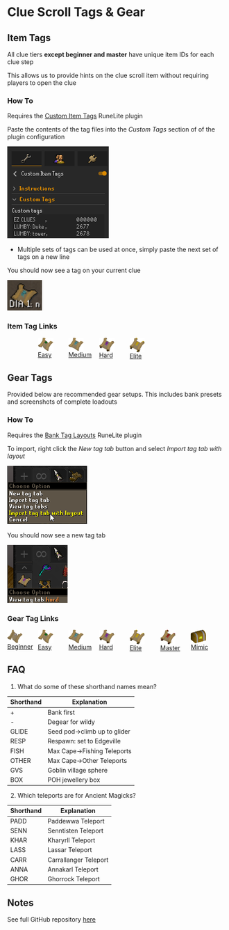 # Clue Scroll Tags & Gear

## Item Tags

All clue tiers **except beginner and master** have unique item IDs for each clue step

This allows us to provide hints on the clue scroll item without requiring players to open the clue

### How To

Requires the [Custom Item Tags](https://runelite.net/plugin-hub/show/custom-item-tags) RuneLite plugin

Paste the contents of the tag files into the *Custom Tags* section of of the plugin configuration

![Item Tag Config](Item%20Tag%20Config.png)

- Multiple sets of tags can be used at once, simply paste the next set of tags on a new line

You should now see a tag on your current clue

![Item Tag Example](Item%20Tag%20Example.png)

### Item Tag Links

<div style="padding-bottom:50px">
    <div style="float: left; width: 14%;">
        <br/>
    </div>
    <div style="float: left; width: 14%;">
        <img style="vertical-align:middle" src="icons/Clue_scroll_(easy)_detail.webp" width="35">
        <br/>
        <a href="Easy/Easy%20Clue%20Tags.yml">Easy</a>
    </div>
    <div style="float: left; width: 14%;">
        <img style="vertical-align:middle" src="icons/Clue_scroll_(medium)_detail.webp" width="35">
        <br/>
        <a href="Medium/Medium%20Clue%20Tags.yml">Medium</a>
    </div>
    <div style="float: left; width: 14%;">
        <img style="vertical-align:middle" src="icons/Clue_scroll_(hard)_detail.webp" width="35">
        <br/>
        <a href="Hard/Hard%20Clue%20Tags.yml">Hard</a>
    </div>
    <div style="float: left; width: 14%;">
        <img style="vertical-align:middle" src="icons/Clue_scroll_(elite)_detail.webp" width="35">
        <br/>
        <a href="Elite/Elite%20Clue%20Tags.yml">Elite</a>
    </div>
</div>

## Gear Tags

Provided below are recommended gear setups. This includes bank presets and screenshots of complete loadouts

### How To

Requires the [Bank Tag Layouts](https://runelite.net/plugin-hub/show/bank-tag-layouts) RuneLite plugin

To import, right click the *New tag tab* button and select *Import tag tab with layout*

![Bank Tag Import](Bank%20Tag%20Import.png)

You should now see a new tag tab

![Bank Tag Example](Bank%20Tag%20Example.png)

### Gear Tag Links

<div style="padding-bottom:50px">
    <div style="float: left; width: 14%;">
        <img style="vertical-align:middle" src="icons/Clue_scroll_(beginner)_detail.webp" width="35">
        <br/>
        <a href="Beginner/Gear">Beginner</a>
    </div>
    <div style="float: left; width: 14%;">
        <img style="vertical-align:middle" src="icons/Clue_scroll_(easy)_detail.webp" width="35">
        <br/>
        <a href="Easy/Gear">Easy</a>
    </div>
    <div style="float: left; width: 14%;">
        <img style="vertical-align:middle" src="icons/Clue_scroll_(medium)_detail.webp" width="35">
        <br/>
        <a href="Medium/Gear">Medium</a>
    </div>
    <div style="float: left; width: 14%;">
        <img style="vertical-align:middle" src="icons/Clue_scroll_(hard)_detail.webp" width="35">
        <br/>
        <a href="Hard/Gear">Hard</a>
    </div>
    <div style="float: left; width: 14%;">
        <img style="vertical-align:middle" src="icons/Clue_scroll_(elite)_detail.webp" width="35">
        <br/>
        <a href="Elite/Gear">Elite</a>
    </div>
        <div style="float: left; width: 14%;">
        <img style="vertical-align:middle" src="icons/Clue_scroll_(master)_detail.webp" width="35">
        <br/>
        <a href="Master/Gear">Master</a>
    </div>
    <div style="float: left; width: 14%;">
        <img style="vertical-align:middle" src="icons/Mimic_detail.webp" width="35">
        <br/>
        <a href="Mimic/Gear">Mimic</a>
    </div>
</div>

## FAQ

1. What do some of these shorthand names mean?

| Shorthand | Explanation                      |
| --------- | -------------------------------- |
| +         | Bank first                       |
| -         | Degear for wildy                 |
| GLIDE     | Seed pod&rarr;climb up to glider |
| RESP      | Respawn: set to Edgeville        |
| FISH      | Max Cape&rarr;Fishing Teleports  |
| OTHER     | Max Cape&rarr;Other Teleports    |
| GVS       | Goblin village sphere            |
| BOX       | POH jewellery box                |

2. Which teleports are for Ancient Magicks?

| Shorthand | Explanation           |
| --------- | --------------------- |
| PADD      | Paddewwa Teleport     |
| SENN      | Senntisten Teleport   |
| KHAR      | Kharyrll Teleport     |
| LASS      | Lassar Teleport       |
| CARR      | Carrallanger Teleport |
| ANNA      | Annakarl Teleport     |
| GHOR      | Ghorrock Teleport     |

## Notes

See full GitHub repository [here](https://github.com/TheLope/clue-tags)
